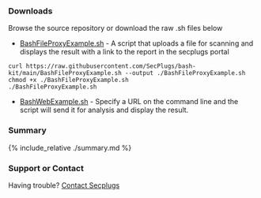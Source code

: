 
### Downloads

Browse the source repository or download the raw .sh files below

* [BashFileProxyExample.sh](https://raw.githubusercontent.com/SecPlugs/bash-kit/main/BashFileProxyExample.sh) - A script that uploads a file for scanning and displays the result with a link to the report in the secplugs portal

```
curl https://raw.githubusercontent.com/SecPlugs/bash-kit/main/BashFileProxyExample.sh --output ./BashFileProxyExample.sh 
chmod +x ./BashFileProxyExample.sh
./BashFileProxyExample.sh
```

* [BashWebExample.sh](https://raw.githubusercontent.com/SecPlugs/bash-kit/main/BashWebExample.sh) - Specify a URL on the command line and the script will send it for analysis and display the result.

### Summary
{% include_relative ./summary.md %}


### Support or Contact

Having trouble? [Contact Secplugs ](https://secplugs.com/)